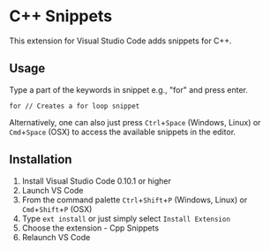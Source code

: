 # C++ Snippets
This extension for Visual Studio Code adds snippets for C++.

## Usage
Type a part of the keywords in snippet e.g., "for" and press enter.

```
for // Creates a for loop snippet
```

Alternatively, one can also just press `Ctrl`+`Space` (Windows, Linux) or `Cmd`+`Space` (OSX) to access the available snippets in the editor.

## Installation

1. Install Visual Studio Code 0.10.1 or higher
2. Launch VS Code
3. From the command palette `Ctrl`+`Shift`+`P` (Windows, Linux) or `Cmd`+`Shift`+`P` (OSX)
4. Type `ext install` or just simply select `Install Extension`
5. Choose the extension - Cpp Snippets
6. Relaunch VS Code